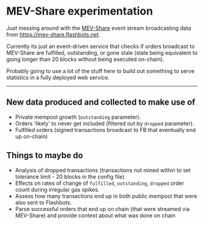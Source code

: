# MEV-Share experimentation

Just messing around with the [MEV-Share](https://docs.flashbots.net/flashbots-mev-share/overview) event stream broadcasting data from https://mev-share.flashbots.net.

Currently its just an event-driven service that checks if orders broadcast to MEV-Share are fulfilled, outstanding, or gone stale (stale being equivalent to going longer than 20 blocks without being executed on-chain).

Probably going to use a lot of the stuff here to build out something to serve statistics in a fully deployed web service.

---

## New data produced and collected to make use of

- Private mempool growth (`outstanding` parameter).
- Orders 'likely' to never get included (filtered out by `dropped` parameter).
- Fulfilled orders (signed transactions broadcast to FB that eventually end up on-chain)

## Things to maybe do

- Analysis of dropped transactions (transactions not mined within to set tolerance limit - 20 blocks in the config file)
- Effects on rates of change of `fulfilled`, `outstanding`, `dropped` order count during irregular gas spikes.
- Assess how many transactions end up in both public mempool that were also sent to Flashbots.
- Parse successful orders that end up on chain (that were streamed via MEV-Share) and provide context about what was done on chain
